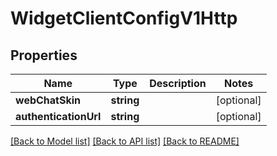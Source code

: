 # WidgetClientConfigV1Http

## Properties
Name | Type | Description | Notes
------------ | ------------- | ------------- | -------------
**webChatSkin** | **string** |  | [optional] 
**authenticationUrl** | **string** |  | [optional] 

[[Back to Model list]](../README.md#documentation-for-models) [[Back to API list]](../README.md#documentation-for-api-endpoints) [[Back to README]](../README.md)


